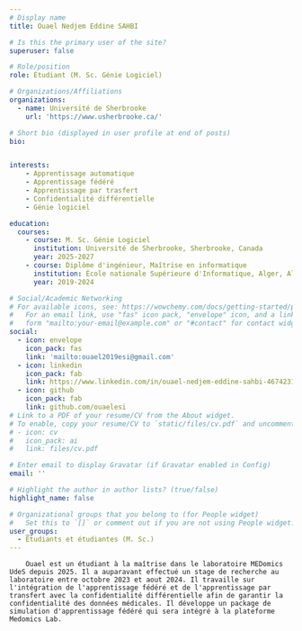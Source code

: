 ```yaml
---
# Display name
title: Ouael Nedjem Eddine SAHBI

# Is this the primary user of the site?
superuser: false

# Role/position
role: Étudiant (M. Sc. Génie Logiciel)

# Organizations/Affiliations
organizations:
  - name: Université de Sherbrooke
    url: 'https://www.usherbrooke.ca/'

# Short bio (displayed in user profile at end of posts)
bio: 


interests:
    - Apprentissage automatique
    - Apprentissage fédéré
    - Apprentissage par trasfert
    - Confidentialité différentielle
    - Génie logiciel

education:
  courses:
    - course: M. Sc. Génie Logiciel
      institution: Université de Sherbrooke, Sherbrooke, Canada
      year: 2025-2027
    - course: Diplôme d'ingénieur, Maîtrise en informatique
      institution: École nationale Supérieure d'Informatique, Alger, Algérie
      year: 2019-2024

# Social/Academic Networking
# For available icons, see: https://wowchemy.com/docs/getting-started/page-builder/#icons
#   For an email link, use "fas" icon pack, "envelope" icon, and a link in the
#   form "mailto:your-email@example.com" or "#contact" for contact widget.
social:
  - icon: envelope
    icon_pack: fas
    link: 'mailto:ouael2019esi@gmail.com'
  - icon: linkedin
    icon_pack: fab
    link: https://www.linkedin.com/in/ouael-nedjem-eddine-sahbi-4674231b3?utm_source=share&utm_campaign=share_via&utm_content=profile&utm_medium=ios_app
  - icon: github
    icon_pack: fab
    link: github.com/ouaelesi
# Link to a PDF of your resume/CV from the About widget.
# To enable, copy your resume/CV to `static/files/cv.pdf` and uncomment the lines below.
# - icon: cv
#   icon_pack: ai
#   link: files/cv.pdf

# Enter email to display Gravatar (if Gravatar enabled in Config)
email: ''

# Highlight the author in author lists? (true/false)
highlight_name: false

# Organizational groups that you belong to (for People widget)
#   Set this to `[]` or comment out if you are not using People widget.
user_groups:
  - Étudiants et étudiantes (M. Sc.)
---
```


        Ouael est un étudiant à la maîtrise dans le laboratoire MEDomics UdeS depuis 2025. Il a auparavant effectué un stage de recherche au laboratoire entre octobre 2023 et aout 2024. Il travaille sur l'intégration de l'apprentissage fédéré et de l'apprentissage par transfert avec la confidentialité différentielle afin de garantir la confidentialité des données médicales. Il développe un package de simulation d'apprentissage fédéré qui sera intégré à la plateforme Medomics Lab.
